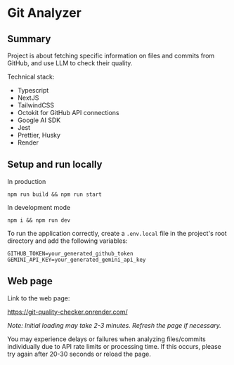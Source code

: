 # Git Analyzer

## Summary

Project is about fetching specific information on files and commits from GitHub, and use LLM to check their quality.

Technical stack: 
- Typescript
- NextJS
- TailwindCSS
- Octokit for GitHub API connections
- Google AI SDK
- Jest
- Prettier, Husky
- Render

## Setup and run locally

In production
```
npm run build && npm run start
```

In development mode
```
npm i && npm run dev
```

To run the application correctly, create a ```.env.local``` file in the project's root directory and add the following variables:
```
GITHUB_TOKEN=your_generated_github_token
GEMINI_API_KEY=your_generated_gemini_api_key
```

## Web page

Link to the web page:

https://git-quality-checker.onrender.com/

_Note: Initial loading may take 2-3 minutes. Refresh the page if necessary._

You may experience delays or failures when analyzing files/commits individually due to API rate limits or processing time. If this occurs, please try again after 20-30 seconds or reload the page.
